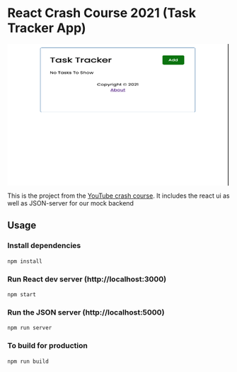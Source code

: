 # React Crash Course 2021 (Task Tracker App)

<p><img align="center" width="500" height="320" src="https://github.com/markhughes321/react-task-tracker/blob/development-branch/public/img/demo.gif" /></p>

This is the project from the [YouTube crash course](https://www.youtube.com/watch?v=w7ejDZ8SWv8). It includes the react ui as well as JSON-server for our mock backend

## Usage

### Install dependencies

```
npm install
```

### Run React dev server (http://localhost:3000)

```
npm start
```

### Run the JSON server (http://localhost:5000)

```
npm run server
```

### To build for production

```
npm run build
```
